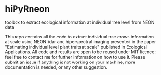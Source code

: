 # hiPyRneon
toolbox to extract ecological information at individual tree level from NEON data

This repo contains all the code to extract individual tree crown information at scale using NEON lidar and hiperspectral imaging presented in the paper "Estimating individual level plant traits at scale" published in Ecological Applications. All code and results are open to be reused under MIT licence: feel free to contact me for further information on how to use it. Please submit an issue if anything is not working on your machine, more documentation is needed, or any other suggestion.
